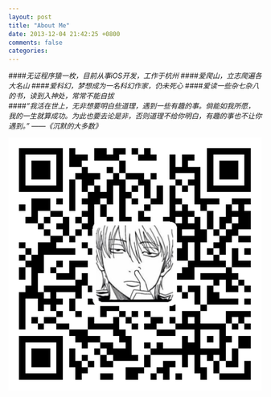 ```yaml
---
layout: post
title: "About Me"
date: 2013-12-04 21:42:25 +0800
comments: false
categories: 
---
```


####_无证程序猿一枚，目前从事iOS开发，工作于杭州_
####_爱爬山，立志爬遍各大名山_
####_爱科幻，梦想成为一名科幻作家，仍未死心_
####_爱读一些杂七杂八的书，读到入神处，常常不能自拔_
<br />
####_“我活在世上，无非想要明白些道理，遇到一些有趣的事。倘能如我所愿，我的一生就算成功。为此也要去论是非，否则道理不给你明白，有趣的事也不让你遇到。”_
*——《沉默的大多数》*

![我的二维码](/images/ddf3ea6965122a33710203068e62edab.png) 